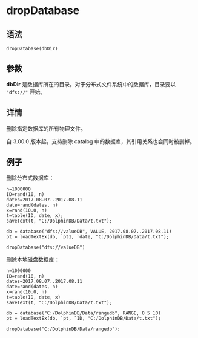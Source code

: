 # dropDatabase

## 语法

`dropDatabase(dbDir)`

## 参数

**dbDir** 是数据库所在的目录。对于分布式文件系统中的数据库，目录要以 `"dfs://"` 开始。

## 详情

删除指定数据库的所有物理文件。

自 3.00.0 版本起，支持删除 catalog 中的数据库，其引用关系也会同时被删掉。

## 例子

删除分布式数据库：

```
n=1000000
ID=rand(10, n)
dates=2017.08.07..2017.08.11
date=rand(dates, n)
x=rand(10.0, n)
t=table(ID, date, x);
saveText(t, "C:/DolphinDB/Data/t.txt");

db = database("dfs://valueDB", VALUE, 2017.08.07..2017.08.11)
pt = loadTextEx(db, `pt1, `date, "C:/DolphinDB/Data/t.txt");

dropDatabase("dfs://valueDB")
```

删除本地磁盘数据库：

```
n=1000000
ID=rand(10, n)
dates=2017.08.07..2017.08.11
date=rand(dates, n)
x=rand(10.0, n)
t=table(ID, date, x)
saveText(t, "C:/DolphinDB/Data/t.txt");

db = database("C:/DolphinDB/Data/rangedb", RANGE, 0 5 10)
pt = loadTextEx(db, `pt, `ID, "C:/DolphinDB/Data/t.txt");

dropDatabase("C:/DolphinDB/Data/rangedb");
```

